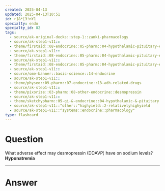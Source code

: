 ```yaml
---
created: 2025-04-13
updated: 2025-04-13T10:51
id: r]&*[3!nY1
specialty: endo
specialty_id: 82
tags:
  - source/ak-original-decks::step-1::zanki-pharmacology
  - source/ak-step1-v11::
  - theme/firstaid::08-endocrine::05-pharm::04-hypothalamic-pituitary-drugs
  - source/ak-step1-v11::
  - theme/firstaid::08-endocrine::05-pharm::04-hypothalamic-pituitary-drugs::central-diabetes-insipidus-drugs
  - source/ak-step1-v11::
  - theme/firstaid::08-endocrine::05-pharm::04-hypothalamic-pituitary-drugs::desmopressin
  - source/ak-step1-v11::
  - source/ome-banner::basic-science::14-endocrine
  - source/ak-step1-v11::
  - theme/physeo::09-pharm::07-endocrine::13-adh-related-drugs
  - source/ak-step1-v11::
  - theme/pixorize::03-pharm::08-other-endocrine::desmopressin
  - source/ak-step1-v11::
  - theme/sketchypharm::05-gi-&-endocrine::04-hypothalamic-&-pituitary::02-adh,-ddavp,-adh-receptor-antagonists
  - source/ak-step1-v11::^other::^highyield::2-relativelyhighyield
  - source/ak-step1-v11::^systems::endocrine::pharmacology"
type: flashcard
---
```


# Question
What adverse effect may desmopressin (DDAVP) have on sodium levels?    **Hyponatremia**

---

# Answer

